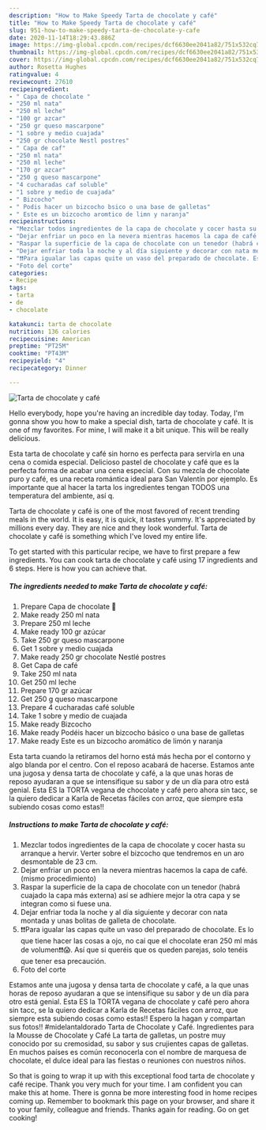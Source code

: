 ```yaml
---
description: "How to Make Speedy Tarta de chocolate y café"
title: "How to Make Speedy Tarta de chocolate y café"
slug: 951-how-to-make-speedy-tarta-de-chocolate-y-cafe
date: 2020-11-14T18:29:43.886Z
image: https://img-global.cpcdn.com/recipes/dcf6630ee2041a82/751x532cq70/tarta-de-chocolate-y-cafe-foto-principal.jpg
thumbnail: https://img-global.cpcdn.com/recipes/dcf6630ee2041a82/751x532cq70/tarta-de-chocolate-y-cafe-foto-principal.jpg
cover: https://img-global.cpcdn.com/recipes/dcf6630ee2041a82/751x532cq70/tarta-de-chocolate-y-cafe-foto-principal.jpg
author: Rosetta Hughes
ratingvalue: 4
reviewcount: 27610
recipeingredient:
- " Capa de chocolate "
- "250 ml nata"
- "250 ml leche"
- "100 gr azcar"
- "250 gr queso mascarpone"
- "1 sobre y medio cuajada"
- "250 gr chocolate Nestl postres"
- " Capa de caf"
- "250 ml nata"
- "250 ml leche"
- "170 gr azcar"
- "250 g queso mascarpone"
- "4 cucharadas caf soluble"
- "1 sobre y medio de cuajada"
- " Bizcocho"
- " Podis hacer un bizcocho bsico o una base de galletas"
- " Este es un bizcocho aromtico de limn y naranja"
recipeinstructions:
- "Mezclar todos ingredientes de la capa de chocolate y cocer hasta su arranque a hervir. Verter sobre el bizcocho que tendremos en un aro desmontable de 23 cm."
- "Dejar enfriar un poco en la nevera mientras hacemos la capa de café.(mismo procedimiento)"
- "Raspar la superficie de la capa de chocolate con un tenedor (habrá cuajado la capa más externa) así se adhiere mejor la otra capa y se integran como si fuese una."
- "Dejar enfriar toda la noche y al día siguiente y decorar con nata montada y unas bolitas de galleta de chocolate."
- "❗️❗️Para igualar las capas quite un vaso del preparado de chocolate. Es lo que tiene hacer las cosas a ojo, no caí que el chocolate eran 250 ml más de volumen❗️❗️😱. Así que si queréis que os queden parejas, solo tenéis que tener esa precaución."
- "Foto del corte"
categories:
- Recipe
tags:
- tarta
- de
- chocolate

katakunci: tarta de chocolate 
nutrition: 136 calories
recipecuisine: American
preptime: "PT25M"
cooktime: "PT43M"
recipeyield: "4"
recipecategory: Dinner

---
```



![Tarta de chocolate y café](https://img-global.cpcdn.com/recipes/dcf6630ee2041a82/751x532cq70/tarta-de-chocolate-y-cafe-foto-principal.jpg)

Hello everybody, hope you're having an incredible day today. Today, I'm gonna show you how to make a special dish, tarta de chocolate y café. It is one of my favorites. For mine, I will make it a bit unique. This will be really delicious.

Esta tarta de chocolate y café sin horno es perfecta para servirla en una cena o comida especial. Delicioso pastel de chocolate y café que es la perfecta forma de acabar una cena especial. Con su mezcla de chocolate puro y café, es una receta romántica ideal para San Valentín por ejemplo. Es importante que al hacer la tarta los ingredientes tengan TODOS una temperatura del ambiente, así q.

Tarta de chocolate y café is one of the most favored of recent trending meals in the world. It is easy, it is quick, it tastes yummy. It's appreciated by millions every day. They are nice and they look wonderful. Tarta de chocolate y café is something which I've loved my entire life.


To get started with this particular recipe, we have to first prepare a few ingredients. You can cook tarta de chocolate y café using 17 ingredients and 6 steps. Here is how you can achieve that.

<!--inarticleads1-->

##### The ingredients needed to make Tarta de chocolate y café:

1. Prepare  Capa de chocolate 🍫
1. Make ready 250 ml nata
1. Prepare 250 ml leche
1. Make ready 100 gr azúcar
1. Take 250 gr queso mascarpone
1. Get 1 sobre y medio cuajada
1. Make ready 250 gr chocolate Nestlé postres
1. Get  Capa de café
1. Take 250 ml nata
1. Get 250 ml leche
1. Prepare 170 gr azúcar
1. Get 250 g queso mascarpone
1. Prepare 4 cucharadas café soluble
1. Take 1 sobre y medio de cuajada
1. Make ready  Bizcocho
1. Make ready  Podéis hacer un bizcocho básico o una base de galletas
1. Make ready  Este es un bizcocho aromático de limón y naranja


Esta tarta cuando la retiramos del horno está más hecha por el contorno y algo blanda por el centro. Con el reposo acabará de hacerse. Estamos ante una jugosa y densa tarta de chocolate y café, a la que unas horas de reposo ayudaran a que se intensifique su sabor y de un día para otro está genial. Esta ES la TORTA vegana de chocolate y café pero ahora sin tacc, se la quiero dedicar a Karla de Recetas fáciles con arroz, que siempre esta subiendo cosas como estas!! 

<!--inarticleads2-->

##### Instructions to make Tarta de chocolate y café:

1. Mezclar todos ingredientes de la capa de chocolate y cocer hasta su arranque a hervir. Verter sobre el bizcocho que tendremos en un aro desmontable de 23 cm.
1. Dejar enfriar un poco en la nevera mientras hacemos la capa de café.(mismo procedimiento)
1. Raspar la superficie de la capa de chocolate con un tenedor (habrá cuajado la capa más externa) así se adhiere mejor la otra capa y se integran como si fuese una.
1. Dejar enfriar toda la noche y al día siguiente y decorar con nata montada y unas bolitas de galleta de chocolate.
1. ❗️❗️Para igualar las capas quite un vaso del preparado de chocolate. Es lo que tiene hacer las cosas a ojo, no caí que el chocolate eran 250 ml más de volumen❗️❗️😱. Así que si queréis que os queden parejas, solo tenéis que tener esa precaución.
1. Foto del corte


Estamos ante una jugosa y densa tarta de chocolate y café, a la que unas horas de reposo ayudaran a que se intensifique su sabor y de un día para otro está genial. Esta ES la TORTA vegana de chocolate y café pero ahora sin tacc, se la quiero dedicar a Karla de Recetas fáciles con arroz, que siempre esta subiendo cosas como estas!! Espero la hagan y compartan sus fotos!! #midelantaldorado Tarta de Chocolate y Café. Ingredientes para la Mousse de Chocolate y Café La tarta de galletas, un postre muy conocido por su cremosidad, su sabor y sus crujientes capas de galletas. En muchos países es común reconocerla con el nombre de marquesa de chocolate, el dulce ideal para las fiestas o reuniones con nuestros niños. 

So that is going to wrap it up with this exceptional food tarta de chocolate y café recipe. Thank you very much for your time. I am confident you can make this at home. There is gonna be more interesting food in home recipes coming up. Remember to bookmark this page on your browser, and share it to your family, colleague and friends. Thanks again for reading. Go on get cooking!
